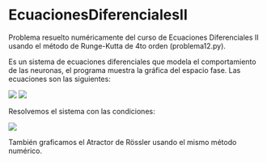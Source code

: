 # EcuacionesDiferencialesII

Problema resuelto numéricamente del curso de Ecuaciones Diferenciales II usando el método de Runge-Kutta de 4to orden (problema12.py).

Es un sistema de ecuaciones diferenciales que modela el comportamiento de las neuronas, 
el programa muestra la gráfica del espacio fase. Las ecuaciones son las siguientes:

<img src="https://render.githubusercontent.com/render/math?math=v' = v %2B w - \frac{v^{3}}{3} %2B I_{ext}">
<img src="https://render.githubusercontent.com/render/math?math=w' = -v %2B a - bw">

Resolvemos el sistema con las condiciones:

<img src="https://render.githubusercontent.com/render/math?math=I_{ext} = 0.5, a = 0.7, b = 0.8">

También graficamos el Atractor de Rössler usando el mismo método numérico.
